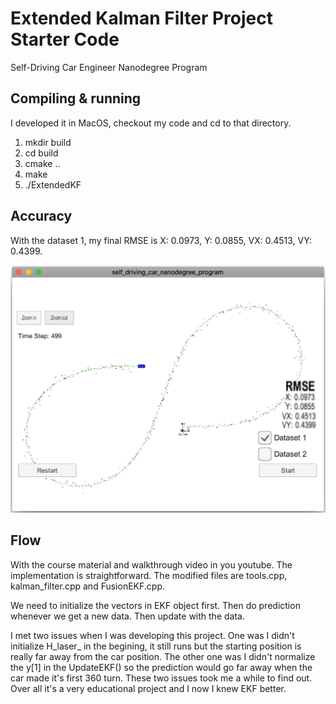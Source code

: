 # Extended Kalman Filter Project Starter Code
Self-Driving Car Engineer Nanodegree Program

## Compiling & running

I developed it in MacOS, checkout my code and cd to that directory.

1. mkdir build
2. cd build
3. cmake ..
4. make
5. ./ExtendedKF

## Accuracy

With the dataset 1, my final RMSE is X: 0.0973, Y: 0.0855, VX: 0.4513, VY: 0.4399.

![Simulator image](/sim_ss.png)

## Flow

With the course material and walkthrough video in you youtube. The implementation is straightforward. The modified files are tools.cpp, kalman_filter.cpp and FusionEKF.cpp.

We need to initialize the vectors in EKF object first. Then do prediction whenever we get a new data. Then update with the data.

I met two issues when I was developing this project. One was I didn't initialize H_laser_ in the begining, it still runs but the starting position is really far away from the car position. The other one was I didn't normalize the y[1] in the UpdateEKF() so the prediction would go far away when the car made it's first 360 turn. These two issues took me a while to find out. Over all it's a very educational project and I now I knew EKF better.